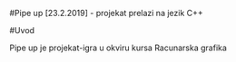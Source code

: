 #Pipe up
[23.2.2019] - projekat prelazi na jezik C++

#Uvod

Pipe up je projekat-igra u okviru kursa Racunarska grafika

